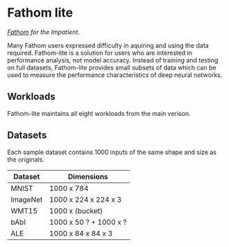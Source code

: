 # Fathom lite

*[Fathom](https://github.com/rdadolf/fathom) for the Impatient.*

Many Fathom users expressed difficulty in aquiring and using the data required.
Fathom-lite is a solution for users who are interested in performance analysis, not model accuracy.
Instead of training and testing on full datasets, Fathom-lite provides small subsets of data which can be used to measure the performance characteristics of deep neural networks.

## Workloads

Fathom-lite maintains all eight workloads from the main verison.

## Datasets

Each sample dataset contains 1000 inputs of the same shape and size as the originals.

Dataset   | Dimensions
----------|------------------
MNIST     | 1000 x 784
ImageNet  | 1000 x 224 x 224 x 3
WMT15     | 1000 x (bucket)
bAbI      | 1000 x 50 ? + 1000 x ?
ALE       | 1000 x 84 x 84 x 3


